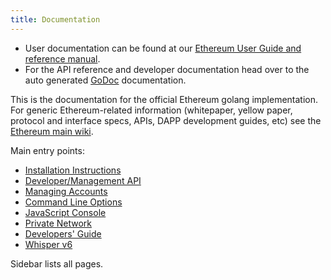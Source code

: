 ```yaml
---
title: Documentation
---
```

* User documentation can be found at our [Ethereum User Guide and reference manual](http://ethereum.gitbooks.io/frontier-guide/content/).
* For the API reference and developer documentation head over to the auto generated [GoDoc](https://godoc.org/github.com/ethereum/go-ethereum) documentation.

This is the documentation for the official Ethereum golang implementation. For generic Ethereum-related information (whitepaper, yellow paper, protocol and interface specs, APIs, DAPP development guides, etc) see the [Ethereum main wiki](https://github.com/ethereum/wiki/wiki). 

Main entry points:

* [Installation Instructions](Building-Ethereum)
* [Developer/Management API](Management-APIs)
* [Managing Accounts](Managing-your-accounts)
* [Command Line Options](Command-Line-Options)
* [JavaScript Console](JavaScript-Console)
* [Private Network](Private-network)
* [Developers' Guide](Developers-Guide)
* [Whisper v6](Whisper)

Sidebar lists all pages.
